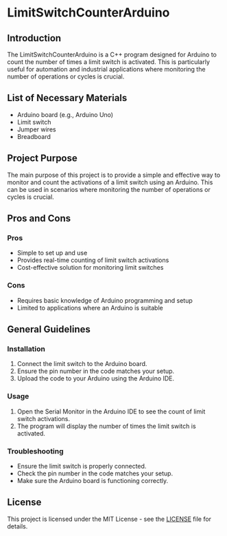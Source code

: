 # LimitSwitchCounterArduino

## Introduction
The LimitSwitchCounterArduino is a C++ program designed for Arduino to count the number of times a limit switch is activated. This is particularly useful for automation and industrial applications where monitoring the number of operations or cycles is crucial.

## List of Necessary Materials
- Arduino board (e.g., Arduino Uno)
- Limit switch
- Jumper wires
- Breadboard

## Project Purpose
The main purpose of this project is to provide a simple and effective way to monitor and count the activations of a limit switch using an Arduino. This can be used in scenarios where monitoring the number of operations or cycles is crucial.

## Pros and Cons

### Pros
- Simple to set up and use
- Provides real-time counting of limit switch activations
- Cost-effective solution for monitoring limit switches

### Cons
- Requires basic knowledge of Arduino programming and setup
- Limited to applications where an Arduino is suitable

## General Guidelines

### Installation
1. Connect the limit switch to the Arduino board.
2. Ensure the pin number in the code matches your setup.
3. Upload the code to your Arduino using the Arduino IDE.

### Usage
1. Open the Serial Monitor in the Arduino IDE to see the count of limit switch activations.
2. The program will display the number of times the limit switch is activated.

### Troubleshooting
- Ensure the limit switch is properly connected.
- Check the pin number in the code matches your setup.
- Make sure the Arduino board is functioning correctly.

## License
This project is licensed under the MIT License - see the [LICENSE](LICENSE) file for details.
